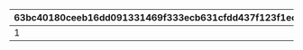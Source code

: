 |63bc40180ceeb16dd091331469f333ecb631cfdd437f123f1ecfcf9068a0f19e|4bd68a044ced3829fcce34ca176c5c32b9da24540024949b24b9df7066cfc903|08f7f72bddba2c9adc1ab2fa7a139666b98b89899520a2bccd51dd404b8428b7|0c72e79a2d26d533a975ed83d23440a78819edd8f8a6cc9b2d52a04846030d99|d35dde09f8cbe944da608291eef09ea4f9237d351a89d2dd6948776dd76582d9|094780654b0c9c5141403663979008ab4026ebbecbd2cabca4d29ac7d0a1560b|10fcaf3e111070c2136895efdfcb285a7248ad56d295b26ef93139f0aeda12b3|156aaa724e6c5c49d4e9a69ab04c457843d5b2acf0d8c8af226fb94bdc51430c|29e62154fbf3fe18df6031d585faa4cd3a28dc015ed5dc01c751abddfa4df633|438726b72d1cc029a346569dcb5fa00fd0188bb4aac67d67b3fd9345f9ed5977|450c3bb522669d82d2d87d3d9d89e558369df4bc5a71441da73745e5fa2f4fd3|
| --- | --- | --- | --- | --- | --- | --- | --- | --- | --- | --- |
|1|0|109701|0|2|0|0|0|0|109801|1|